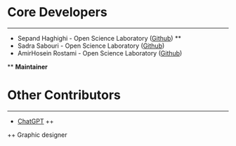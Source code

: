# Core Developers
----------
- Sepand Haghighi - Open Science Laboratory ([Github](https://github.com/sepandhaghighi)) **
- Sadra Sabouri - Open Science Laboratory ([Github](https://github.com/sadrasabouri))
- AmirHosein Rostami  - Open Science Laboratory ([Github](https://github.com/AHReccese))

** **Maintainer**

# Other Contributors
----------
- [ChatGPT](https://chat.openai.com/) ++

++ Graphic designer
